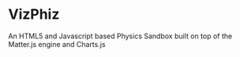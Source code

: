 # VizPhiz
An HTML5 and Javascript based Physics Sandbox built on top of the Matter.js engine and Charts.js
